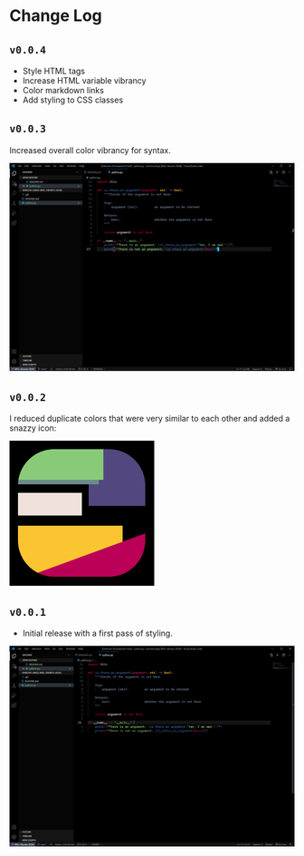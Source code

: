 # Change Log

## `v0.0.4`

- Style HTML tags
- Increase HTML variable vibrancy
- Color markdown links
- Add styling to CSS classes

## `v0.0.3`

Increased overall color vibrancy for syntax.

![A screenshot of Python in version 0.0.3](https://github.com/t-eckert/50ph1a/blob/main/screenshots/v0.0.3-python.png)

## `v0.0.2`

I reduced duplicate colors that were very similar to each other and added a snazzy icon:

![The icon for the 50PH1A theme](https://github.com/t-eckert/50ph1a/blob/main/icon.png)

## `v0.0.1`

- Initial release with a first pass of styling.

![A screenshot of Python in version 0.0.1](https://github.com/t-eckert/50ph1a/blob/main/screenshots/v0.0.1-python.png)
